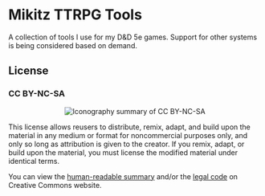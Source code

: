 # Mikitz TTRPG Tools
A collection of tools I use for my D&amp;D 5e games. Support for other systems is being considered based on demand.

## License

### CC BY-NC-SA
<p align="center">
  <img src="https://mirrors.creativecommons.org/presskit/buttons/88x31/png/by-nc-sa.png" alt="Iconography summary of CC BY-NC-SA">
</p>

This license allows reusers to distribute, remix, adapt, and build upon the material in any medium or format for noncommercial purposes only, and only so long as attribution is given to the creator. If you remix, adapt, or build upon the material, you must license the modified material under identical terms. 

You can view the [human-readable summary](https://creativecommons.org/licenses/by-nc-sa/4.0/) and/or the [legal code](https://creativecommons.org/licenses/by-nc-sa/4.0/legalcode) on Creative Commons website.
